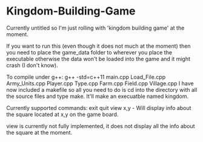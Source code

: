 # Kingdom-Building-Game
Currently untitled so I'm just rolling with 'kingdom building game' at the moment. 

If you want to run this (even though it does not much at the moment) then you need to place the game_data folder to wherever you place the executable otherwise the data won't be loaded into the game and it might crash (I don't know).

To compile under g++: g++ -std=c++11 main.cpp Load_File.cpp Army_Units.cpp Player.cpp Type.cpp Farm.cpp Field.cpp Village.cpp
I have now included a makefile so all you need to do is cd into the directory with all the source files and type make. It'll make an execuatble named kingdom. 

Currently supported commands:
exit
quit
view x,y       - Will display info about the square located at x,y on the game board.

view is currently not fully implemented, it does not display all the info about the square at the moment.
